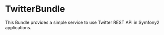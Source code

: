 TwitterBundle
=============

This Bundle provides a simple service to use Twitter REST API in Symfony2 applications.